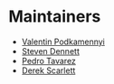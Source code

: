 # Maintainers

- [Valentin Podkamennyi](https://github.com/vpodk)
- [Steven Dennett](https://github.com/sdennett55)
- [Pedro Tavarez](https://github.com/ptavarez)
- [Derek Scarlett](https://github.com/DerekScarlett)
